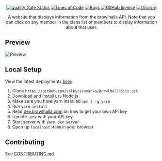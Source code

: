 <div align="center">
  
  [![Quality Gate Status](https://sonarcloud.io/api/project_badges/measure?project=valkyrienyanko_BrawlhallaSite&metric=alert_status)](https://sonarcloud.io/dashboard?id=valkyrienyanko_BrawlhallaSite)
  [![Lines of Code](https://sonarcloud.io/api/project_badges/measure?project=valkyrienyanko_BrawlhallaSite&metric=ncloc)](https://sonarcloud.io/dashboard?id=valkyrienyanko_BrawlhallaSite)
  [![Bugs](https://sonarcloud.io/api/project_badges/measure?project=valkyrienyanko_BrawlhallaSite&metric=bugs)](https://sonarcloud.io/dashboard?id=valkyrienyanko_BrawlhallaSite)
  [![GitHub license](https://img.shields.io/github/license/valkyrienyanko/BrawlhallaSite?color=brightgreen)](https://github.com/valkyrienyanko/BrawlhallaSite/blob/master/LICENSE)
  [![Discord](https://img.shields.io/discord/453710350454620160.svg)](https://discord.gg/thMupbv)
  
</div>

<p align="center">A website that displays information from the brawlhalla API. Note that you can click on any member in the clans list of members to display information about that user.
</p>

## Preview
![Preview](https://i.imgur.com/PVNyhpi.png)

## Local Setup
View the latest deployments [here](https://github.com/valkyrienyanko/BrawlhallaSite/deployments)
1. Clone `https://github.com/valkyrienyanko/BrawlhallaSite.git`
2. Download and install `LTS` [Node.js](https://nodejs.org/en/)
3. Make sure you have yarn installed `npm i -g yarn`
4. Run `yarn install`
5. Read [dev.brawlhalla.com](https://dev.brawlhalla.com) on how to get your own API key
6. Update `.env` with your API key
7. Start server with `yarn dev:server`
8. Open up `localhost:4000` in your browser

## Contributing
See [CONTRIBUTING.md](https://github.com/valkyrienyanko/BrawlhallaSite/blob/master/CONTRIBUTORS.md)

